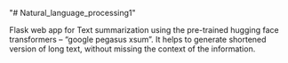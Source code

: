 "# Natural_language_processing1" 

Flask web app for Text summarization using the pre-trained hugging face transformers – “google pegasus xsum”. It helps to generate shortened version of long text, without missing the context of the information.